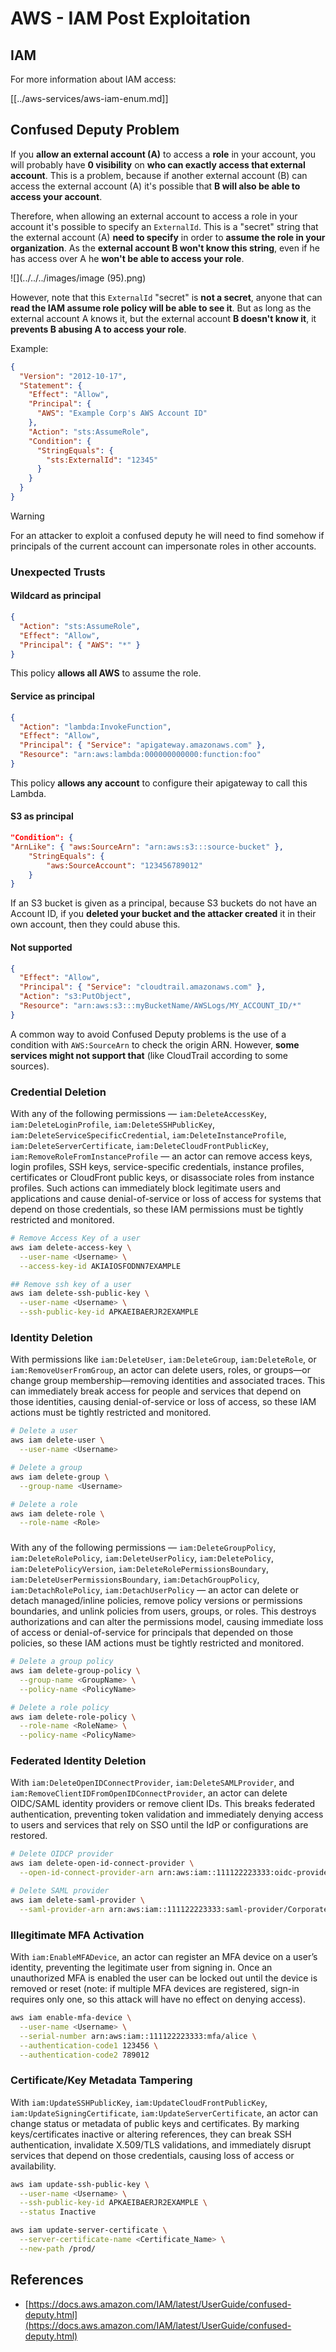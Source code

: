 # AWS - IAM Post Exploitation

## IAM

For more information about IAM access:

[[../aws-services/aws-iam-enum.md]]

## Confused Deputy Problem

If you **allow an external account (A)** to access a **role** in your account, you will probably have **0 visibility** on **who can exactly access that external account**. This is a problem, because if another external account (B) can access the external account (A) it's possible that **B will also be able to access your account**.

Therefore, when allowing an external account to access a role in your account it's possible to specify an `ExternalId`. This is a "secret" string that the external account (A) **need to specify** in order to **assume the role in your organization**. As the **external account B won't know this string**, even if he has access over A he **won't be able to access your role**.

![](../../../images/image (95).png)

However, note that this `ExternalId` "secret" is **not a secret**, anyone that can **read the IAM assume role policy will be able to see it**. But as long as the external account A knows it, but the external account **B doesn't know it**, it **prevents B abusing A to access your role**.

Example:

```json
{
  "Version": "2012-10-17",
  "Statement": {
    "Effect": "Allow",
    "Principal": {
      "AWS": "Example Corp's AWS Account ID"
    },
    "Action": "sts:AssumeRole",
    "Condition": {
      "StringEquals": {
        "sts:ExternalId": "12345"
      }
    }
  }
}
```

> [!WARNING]
> For an attacker to exploit a confused deputy he will need to find somehow if principals of the current account can impersonate roles in other accounts.

### Unexpected Trusts

#### Wildcard as principal

```json
{
  "Action": "sts:AssumeRole",
  "Effect": "Allow",
  "Principal": { "AWS": "*" }
}
```

This policy **allows all AWS** to assume the role.

#### Service as principal

```json
{
  "Action": "lambda:InvokeFunction",
  "Effect": "Allow",
  "Principal": { "Service": "apigateway.amazonaws.com" },
  "Resource": "arn:aws:lambda:000000000000:function:foo"
}
```

This policy **allows any account** to configure their apigateway to call this Lambda.

#### S3 as principal

```json
"Condition": {
"ArnLike": { "aws:SourceArn": "arn:aws:s3:::source-bucket" },
    "StringEquals": {
        "aws:SourceAccount": "123456789012"
    }
}
```

If an S3 bucket is given as a principal, because S3 buckets do not have an Account ID, if you **deleted your bucket and the attacker created** it in their own account, then they could abuse this.

#### Not supported

```json
{
  "Effect": "Allow",
  "Principal": { "Service": "cloudtrail.amazonaws.com" },
  "Action": "s3:PutObject",
  "Resource": "arn:aws:s3:::myBucketName/AWSLogs/MY_ACCOUNT_ID/*"
}
```

A common way to avoid Confused Deputy problems is the use of a condition with `AWS:SourceArn` to check the origin ARN. However, **some services might not support that** (like CloudTrail according to some sources).

### Credential Deletion 
With any of the following permissions — `iam:DeleteAccessKey`, `iam:DeleteLoginProfile`, `iam:DeleteSSHPublicKey`, `iam:DeleteServiceSpecificCredential`, `iam:DeleteInstanceProfile`, `iam:DeleteServerCertificate`, `iam:DeleteCloudFrontPublicKey`, `iam:RemoveRoleFromInstanceProfile` — an actor can remove access keys, login profiles, SSH keys, service-specific credentials, instance profiles, certificates or CloudFront public keys, or disassociate roles from instance profiles. Such actions can immediately block legitimate users and applications and cause denial-of-service or loss of access for systems that depend on those credentials, so these IAM permissions must be tightly restricted and monitored.

```bash
# Remove Access Key of a user
aws iam delete-access-key \
  --user-name <Username> \
  --access-key-id AKIAIOSFODNN7EXAMPLE

## Remove ssh key of a user
aws iam delete-ssh-public-key \
  --user-name <Username> \
  --ssh-public-key-id APKAEIBAERJR2EXAMPLE
```

### Identity Deletion
With permissions like `iam:DeleteUser`, `iam:DeleteGroup`, `iam:DeleteRole`, or `iam:RemoveUserFromGroup`, an actor can delete users, roles, or groups—or change group membership—removing identities and associated traces. This can immediately break access for people and services that depend on those identities, causing denial-of-service or loss of access, so these IAM actions must be tightly restricted and monitored.

```bash
# Delete a user
aws iam delete-user \
  --user-name <Username>

# Delete a group
aws iam delete-group \
  --group-name <Username>

# Delete a role
aws iam delete-role \
  --role-name <Role>
```

### 
With any of the following permissions — `iam:DeleteGroupPolicy`, `iam:DeleteRolePolicy`, `iam:DeleteUserPolicy`, `iam:DeletePolicy`, `iam:DeletePolicyVersion`, `iam:DeleteRolePermissionsBoundary`, `iam:DeleteUserPermissionsBoundary`, `iam:DetachGroupPolicy`, `iam:DetachRolePolicy`, `iam:DetachUserPolicy` — an actor can delete or detach managed/inline policies, remove policy versions or permissions boundaries, and unlink policies from users, groups, or roles. This destroys authorizations and can alter the permissions model, causing immediate loss of access or denial-of-service for principals that depended on those policies, so these IAM actions must be tightly restricted and monitored.

```bash
# Delete a group policy
aws iam delete-group-policy \
  --group-name <GroupName> \
  --policy-name <PolicyName>

# Delete a role policy
aws iam delete-role-policy \
  --role-name <RoleName> \
  --policy-name <PolicyName>
```

### Federated Identity Deletion
With `iam:DeleteOpenIDConnectProvider`, `iam:DeleteSAMLProvider`, and `iam:RemoveClientIDFromOpenIDConnectProvider`, an actor can delete OIDC/SAML identity providers or remove client IDs. This breaks federated authentication, preventing token validation and immediately denying access to users and services that rely on SSO until the IdP or configurations are restored.

```bash
# Delete OIDCP provider
aws iam delete-open-id-connect-provider \
  --open-id-connect-provider-arn arn:aws:iam::111122223333:oidc-provider/accounts.google.com

# Delete SAML provider
aws iam delete-saml-provider \
  --saml-provider-arn arn:aws:iam::111122223333:saml-provider/CorporateADFS
```

### Illegitimate MFA Activation
With `iam:EnableMFADevice`, an actor can register an MFA device on a user’s identity, preventing the legitimate user from signing in. Once an unauthorized MFA is enabled the user can be locked out until the device is removed or reset (note: if multiple MFA devices are registered, sign-in requires only one, so this attack will have no effect on denying access).

```bash
aws iam enable-mfa-device \
  --user-name <Username> \
  --serial-number arn:aws:iam::111122223333:mfa/alice \
  --authentication-code1 123456 \
  --authentication-code2 789012
```

### Certificate/Key Metadata Tampering
With `iam:UpdateSSHPublicKey`, `iam:UpdateCloudFrontPublicKey`, `iam:UpdateSigningCertificate`, `iam:UpdateServerCertificate`, an actor can change status or metadata of public keys and certificates. By marking keys/certificates inactive or altering references, they can break SSH authentication, invalidate X.509/TLS validations, and immediately disrupt services that depend on those credentials, causing loss of access or availability.

```bash
aws iam update-ssh-public-key \
  --user-name <Username> \
  --ssh-public-key-id APKAEIBAERJR2EXAMPLE \
  --status Inactive

aws iam update-server-certificate \
  --server-certificate-name <Certificate_Name> \
  --new-path /prod/
```

## References

- [https://docs.aws.amazon.com/IAM/latest/UserGuide/confused-deputy.html](https://docs.aws.amazon.com/IAM/latest/UserGuide/confused-deputy.html)

